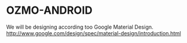 # OZMO-ANDROID
We will be designing according too Google Material Design. http://www.google.com/design/spec/material-design/introduction.html
